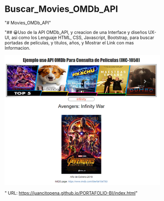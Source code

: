 # Buscar_Movies_OMDb_API

"# Movies_OMDb_API" 

"## 😀Uso de la API OMDb_API, y creacion de una Interface y diseños UX-UI, asi como los Lenguaje HTML, CSS, Javascript, Bootstrap, para buscar portadas de peliculas, y titulos, años,
y Mostrar el Link con mas Informacion.


![](api.png)

" URL: https://juancitopena.github.io/PORTAFOLIO-BI/index.html"

